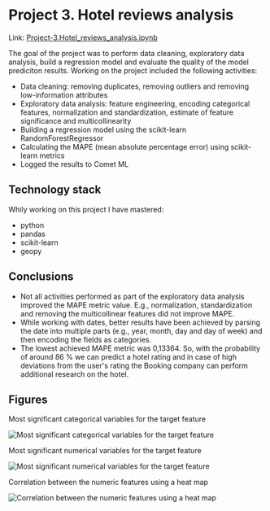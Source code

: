 # Project 3. Hotel reviews analysis
Link: [Project-3.Hotel_reviews_analysis.ipynb](https://github.com/helios12/DataScienceProjects/blob/main/projects/project-3/Project-3.Hotel_reviews_analysis.ipynb)

The goal of the project was to perform data cleaning, exploratory data analysis, build a regression model and evaluate the quality of the model prediciton results. Working on the project included the following activities:

* Data cleaning: removing duplicates, removing outliers and removing low-information attributes
* Exploratory data analysis: feature engineering, encoding categorical features, normalization and standardization, estimate of feature significance and multicollinearity
* Building a regression model using the scikit-learn RandomForestRegressor
* Calculating the MAPE (mean absolute percentage error) using scikit-learn metrics
* Logged the results to Comet ML

## Technology stack
Whily working on this project I have mastered:

* python
* pandas
* scikit-learn
* geopy

## Conclusions
* Not all activities performed as part of the exploratory data analysis improved the MAPE metric value. E.g., normalization, standardization and removing the multicollinear features did not improve MAPE.
* While working with dates, better results have been achieved by parsing the date into multiple parts (e.g., year, month, day and day of week) and then encoding the fields as categories.
* The lowest achieved MAPE metric was 0,13364. So, with the probability of around 86 % we can predict a hotel rating and in case of high deviations from the user's rating the Booking company can perform additional research on the hotel. 

## Figures
Most significant categorical variables for the target feature

![Most significant categorical variables for the target feature](https://i.imgur.com/ifgQE92.png)

Most significant numerical variables for the target feature

![Most significant numerical variables for the target feature](https://i.imgur.com/TwFf7Kp.png)

Correlation between the numeric features using a heat map

![Correlation between the numeric features using a heat map](https://i.imgur.com/dEE4LaJ.png)